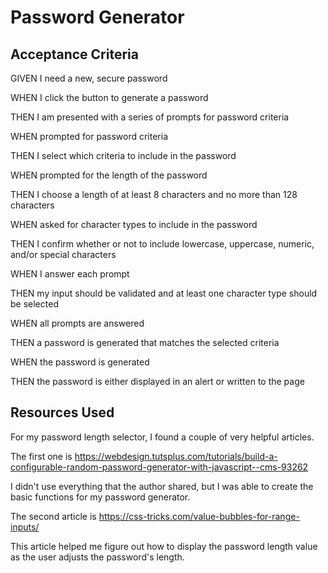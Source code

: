 # Password Generator

## Acceptance Criteria
GIVEN I need a new, secure password

WHEN I click the button to generate a password

THEN I am presented with a series of prompts for password criteria

WHEN prompted for password criteria

THEN I select which criteria to include in the password

WHEN prompted for the length of the password

THEN I choose a length of at least 8 characters and no more than 128 characters

WHEN asked for character types to include in the password

THEN I confirm whether or not to include lowercase, uppercase, numeric, and/or special characters

WHEN I answer each prompt

THEN my input should be validated and at least one character type should be selected

WHEN all prompts are answered

THEN a password is generated that matches the selected criteria

WHEN the password is generated

THEN the password is either displayed in an alert or written to the page

## Resources Used
For my password length selector, I found a couple of very helpful articles. 

The first one is https://webdesign.tutsplus.com/tutorials/build-a-configurable-random-password-generator-with-javascript--cms-93262

I didn't use everything that the author shared, but I was able to create the basic functions for my password generator. 

The second article is https://css-tricks.com/value-bubbles-for-range-inputs/

This article helped me figure out how to display the password length value as the user adjusts the password's length.